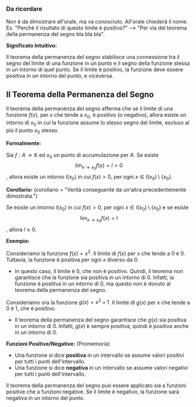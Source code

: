 ### Da ricordare
Non è da dimostrare all'orale, ma va conosciuto.
All'orale chiederà il nome. Es. "Perchè il risultato di questo limite è positivo?" --> "Per via del teorema della permanenza del segno bla bla bla".

**Significato Intuitivo:**

Il teorema della permanenza del segno stabilisce una connessione tra il segno del limite di una funzione in un punto e il segno della funzione stessa in un intorno di quel punto. Se il limite è positivo, la funzione deve essere positiva in un intorno del punto, e viceversa.


## Il Teorema della Permanenza del Segno

Il teorema della permanenza del segno afferma che se il limite di una funzione $f(x)$, per $x$ che tende a $x_0$, è positivo (o negativo), allora esiste un intorno di $x_0$ in cui la funzione assume lo stesso segno del limite, escluso al più il punto $x_0$ stesso.

**Formalmente:**

Sia $f: A \to \mathbb{R}$ ed $x_0$ un punto di accumulazione per $A$. Se esiste $$\lim_{x \to x_0} f(x) = l > 0$$, allora esiste un intorno $I(x_0)$ in cui $f(x) > 0$, per ogni $x \in I(x_0)\setminus \{x_0\}$.

**Corollario:** 
(corollario = "Verità conseguente da un'altra precedentemente dimostrata.")

Se esiste un intorno $I(x_0)$ in cui $f(x) > 0$, per ogni $x \in I(x_0)\setminus \{x_0\}$ e se esiste $$\lim_{x \to x_0} f(x) = l$$, allora $l \geq 0$.

**Esempio:**

Consideriamo la funzione $f(x) = x^2$. Il limite di $f(x)$ per $x$ che tende a 0 è 0. Tuttavia, la funzione è positiva per ogni $x$ diverso da 0.

* In questo caso, il limite è 0, che non è positivo. Quindi, il teorema non garantisce che la funzione sia positiva in un intorno di 0. Infatti, la funzione è positiva in un intorno di 0, ma questo non è dovuto al teorema della permanenza del segno.

Consideriamo ora la funzione $g(x) = x^2 + 1$. Il limite di $g(x)$ per $x$ che tende a 0 è 1, che è positivo.

* Il teorema della permanenza del segno garantisce che $g(x)$ sia positiva in un intorno di 0. Infatti, $g(x)$ è sempre positiva, quindi è positiva anche in un intorno di 0.

**Funzioni Positive/Negative:** (Promemoria)

* Una funzione si dice **positiva** in un intervallo se assume valori positivi per tutti i punti dell'intervallo.
* Una funzione si dice **negativa** in un intervallo se assume valori negativi per tutti i punti dell'intervallo.

Il teorema della permanenza del segno può essere applicato sia a funzioni positive che a funzioni negative. Se il limite è negativo, la funzione sarà negativa in un intorno del punto.
